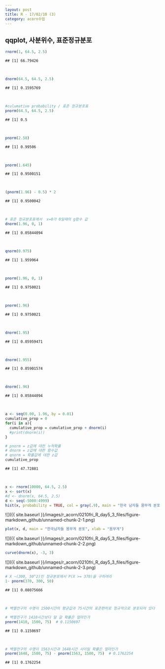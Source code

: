 ```yaml
---
layout: post
title: R - 17/02/10 (3)
category: acorn수업
---
```


## qqplot, 사분위수, 표준정규분포

``` r
rnorm(1, 64.5, 2.5)
```

    ## [1] 66.79426
<br>
 
``` r
dnorm(64.5, 64.5, 2.5)
```

    ## [1] 0.1595769
<br>
 
``` r
#culumative probability / 표준 정규분포표
pnorm(64.5, 64.5, 2.5)
```

    ## [1] 0.5
<br>
 
``` r
pnorm(2.58)
```

    ## [1] 0.99506
<br>
 
``` r
pnorm(1.645)
```

    ## [1] 0.9500151
<br>
 
``` r
(pnorm(1.96) - 0.5) * 2
```

    ## [1] 0.9500042
<br>
 
``` r
# 표준 정규분포표에서  x=0가 0일때의 g함수 값
dnorm(1.96, 0, 1)
```

    ## [1] 0.05844094
<br>
 
``` r
qnorm(0.975)
```

    ## [1] 1.959964
<br>
 
``` r
pnorm(1.96, 0, 1)
```

    ## [1] 0.9750021
<br>
 
``` r
pnorm(1.96)
```

    ## [1] 0.9750021
<br>
 
``` r
dnorm(1.95)
```

    ## [1] 0.05959471
<br>
 
``` r
dnorm(1.955)
```

    ## [1] 0.05901574
<br>
 
``` r
dnorm(1.96)
```

    ## [1] 0.05844094
<br>
 
``` r
a <- seq(0.00, 1.96, by = 0.01)
cumulative_prop = 0
for(i in a){
  cumulative_prop = cumulative_prop + dnorm(i)
  #print(dnorm(i))
}

# pnorm = z값에 대한 누적확률
# dnorm = z값에 대한 함수값
# qnorm = 확률값에 대한 z값
cumulative_prop
```

    ## [1] 47.72881
<br>
 
``` r
x <- rnorm(10000, 64.5, 2.5)
x <- sort(x)
#d <- dnorm(x, 64.5, 2.5)
d <- seq(-5000:4999)
hist(x, probability = TRUE, col = gray(.9), main = "한국 남자들 몸무게 분포")
```

![]({{ site.baseurl }}/images/r_acorn/0210fri_R_day5_3_files/figure-markdown_github/unnamed-chunk-2-1.png)
<br>
 
``` r
plot(x, d, main = "한국남자들 몸무게 분포", xlab = "몸무게")
```

![]({{ site.baseurl }}/images/r_acorn/0210fri_R_day5_3_files/figure-markdown_github/unnamed-chunk-2-2.png)
<br>
 
``` r
curve(dnorm(x), -3, 3)
```

![]({{ site.baseurl }}/images/r_acorn/0210fri_R_day5_3_files/figure-markdown_github/unnamed-chunk-2-3.png)
<br>
 
``` r
# X ~(300, 50^2)인 정규분포에서 P(X >= 370)을 구하여라
1- pnorm(370, 300, 50)
```

    ## [1] 0.08075666
<br>
 
``` r
# 백열전구의 수명이 1500시간의 평균값과 75시간의 표준편차로 정규적으로 분포되어 있다

# 백열전구가 1410시간보다 덜 갈 확률은 얼마인가
pnorm(1410, 1500, 75)  # 0.1150697
```

    ## [1] 0.1150697
<br>
 
``` r
# 백열전구의 수명이 1563시간과 1648시간 사이일 확률은 얼마인가
pnorm(1648, 1500, 75) - pnorm(1563, 1500, 75)  # 0.1762254
```

    ## [1] 0.1762254
